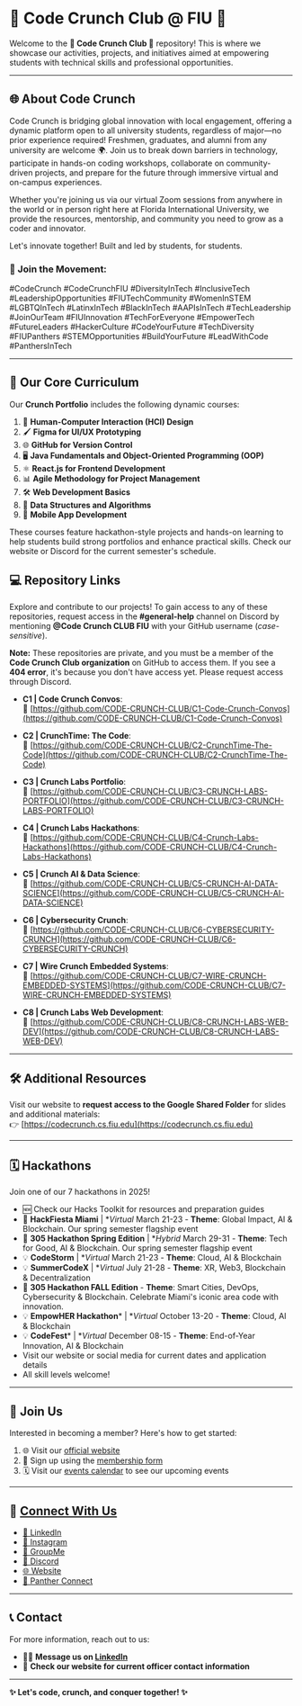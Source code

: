 # 🎉 Code Crunch Club @ FIU 🎉

Welcome to the **🌟 Code Crunch Club 🌟** repository! This is where we showcase our activities, projects, and initiatives aimed at empowering students with technical skills and professional opportunities.

---

## 🌐 About Code Crunch
Code Crunch is bridging global innovation with local engagement, offering a dynamic platform open to all university students, regardless of major—no prior experience required! Freshmen, graduates, and alumni from any university are welcome 🌍. Join us to break down barriers in technology, participate in hands-on coding workshops, collaborate on community-driven projects, and prepare for the future through immersive virtual and on-campus experiences.

Whether you're joining us via our virtual Zoom sessions from anywhere in the world or in person right here at Florida International University, we provide the resources, mentorship, and community you need to grow as a coder and innovator.

Let's innovate together! Built and led by students, for students.

### 🌟 Join the Movement:
#CodeCrunch #CodeCrunchFIU #DiversityInTech #InclusiveTech #LeadershipOpportunities #FIUTechCommunity #WomenInSTEM #LGBTQInTech #LatinxInTech #BlackInTech #AAPIsInTech #TechLeadership #JoinOurTeam #FIUInnovation #TechForEveryone #EmpowerTech #FutureLeaders #HackerCulture #CodeYourFuture #TechDiversity #FIUPanthers #STEMOpportunities #BuildYourFuture #LeadWithCode #PanthersInTech

---

## 🎯 Our Core Curriculum
Our **Crunch Portfolio** includes the following dynamic courses:
1. 🎨 **Human-Computer Interaction (HCI) Design**
2. 🖌️ **Figma for UI/UX Prototyping**
3. 🌐 **GitHub for Version Control**
4. 🖥️ **Java Fundamentals and Object-Oriented Programming (OOP)**
5. ⚛️ **React.js for Frontend Development**
6. 📊 **Agile Methodology for Project Management**
7. 🛠️ **Web Development Basics**
8. 🧠 **Data Structures and Algorithms**
9. 📱 **Mobile App Development**

These courses feature hackathon-style projects and hands-on learning to help students build strong portfolios and enhance practical skills. Check our website or Discord for the current semester's schedule.

## 💻 Repository Links

Explore and contribute to our projects! To gain access to any of these repositories, request access in the **#general-help** channel on Discord by mentioning **@Code Crunch CLUB FIU** with your GitHub username (*case-sensitive*).

**Note:** These repositories are private, and you must be a member of the **Code Crunch Club organization** on GitHub to access them. If you see a **404 error**, it's because you don't have access yet. Please request access through Discord.

- **C1 | Code Crunch Convos**:  
  🔗 [https://github.com/CODE-CRUNCH-CLUB/C1-Code-Crunch-Convos](https://github.com/CODE-CRUNCH-CLUB/C1-Code-Crunch-Convos)

- **C2 | CrunchTime: The Code**:  
  🔗 [https://github.com/CODE-CRUNCH-CLUB/C2-CrunchTime-The-Code](https://github.com/CODE-CRUNCH-CLUB/C2-CrunchTime-The-Code)

- **C3 | Crunch Labs Portfolio**:  
  🔗 [https://github.com/CODE-CRUNCH-CLUB/C3-CRUNCH-LABS-PORTFOLIO](https://github.com/CODE-CRUNCH-CLUB/C3-CRUNCH-LABS-PORTFOLIO)

- **C4 | Crunch Labs Hackathons**:  
  🔗 [https://github.com/CODE-CRUNCH-CLUB/C4-Crunch-Labs-Hackathons](https://github.com/CODE-CRUNCH-CLUB/C4-Crunch-Labs-Hackathons)

- **C5 | Crunch AI & Data Science**:  
  🔗 [https://github.com/CODE-CRUNCH-CLUB/C5-CRUNCH-AI-DATA-SCIENCE](https://github.com/CODE-CRUNCH-CLUB/C5-CRUNCH-AI-DATA-SCIENCE)

- **C6 | Cybersecurity Crunch**:  
  🔗 [https://github.com/CODE-CRUNCH-CLUB/C6-CYBERSECURITY-CRUNCH](https://github.com/CODE-CRUNCH-CLUB/C6-CYBERSECURITY-CRUNCH)

- **C7 | Wire Crunch Embedded Systems**:  
  🔗 [https://github.com/CODE-CRUNCH-CLUB/C7-WIRE-CRUNCH-EMBEDDED-SYSTEMS](https://github.com/CODE-CRUNCH-CLUB/C7-WIRE-CRUNCH-EMBEDDED-SYSTEMS)

- **C8 | Crunch Labs Web Development**:  
  🔗 [https://github.com/CODE-CRUNCH-CLUB/C8-CRUNCH-LABS-WEB-DEV](https://github.com/CODE-CRUNCH-CLUB/C8-CRUNCH-LABS-WEB-DEV)

---

## 🛠️ Additional Resources

Visit our website to **request access to the Google Shared Folder** for slides and additional materials:  
👉 [https://codecrunch.cs.fiu.edu](https://codecrunch.cs.fiu.edu)

---

## 🗓️ Hackathons
Join one of our 7 hackathons in 2025! 
- 🆕 Check our Hacks Toolkit for resources and preparation guides
- 🌴 **HackFiesta Miami** | **Virtual* March 21-23 - **Theme**: Global Impact, AI & Blockchain. Our spring semester flagship event
- 🌴 **305 Hackathon Spring Edition** | **Hybrid* March 29-31 - **Theme**: Tech for Good, AI & Blockchain. Our spring semester flagship event
- 💡 **CodeStorm** | **Virtual* March 21-23 - **Theme**: Cloud, AI & Blockchain
- 💡 **SummerCodeX** | **Virtual* July 21-28 - **Theme**: XR, Web3, Blockchain & Decentralization
- 📍 **305 Hackathon FALL Edition** - **Theme**: Smart Cities, DevOps, Cybersecurity & Blockchain. Celebrate Miami's iconic area code with innovation. 
- 💡 **EmpowHER Hackathon*** | **Virtual* October 13-20 - **Theme**: Cloud, AI & Blockchain
- 💡 **CodeFest*** | **Virtual* December 08-15 - **Theme**: End-of-Year Innovation, AI & Blockchain
- Visit our website or social media for current dates and application details
- All skill levels welcome!

---

## 🚪 Join Us 
Interested in becoming a member? Here's how to get started:
1. 🌐 Visit our [official website](https://codecrunch.cs.fiu.edu)
2. 📝 Sign up using the [membership form](https://ba-00001.github.io/codecrunchclub/community-access.html)
3. 🗓️ Visit our [events calendar](https://lu.ma/CODECRUNCH) to see our upcoming events

---

## 🌟 [Connect With Us](https://ba-00001.github.io/codecrunchclub/index.html#connect)
- [🔗 LinkedIn](https://www.linkedin.com/company/code-crunch-club/)
- [📸 Instagram](https://www.instagram.com/codecrunchclub/)
- [📱 GroupMe](https://ba-00001.github.io/codecrunchclub/community-access.html)
- [💬 Discord](https://ba-00001.github.io/codecrunchclub/community-access.html)
- [🌐 Website](https://codecrunch.cs.fiu.edu)
- [🏫 Panther Connect](https://fiu.campuslabs.com/engage/organization/codecrunch)

---

## 📞 Contact
For more information, reach out to us:
- 🧑‍💻 **Message us on [LinkedIn](https://www.linkedin.com/company/code-crunch-club/)**
- 📧 **Check our website for current officer contact information**

---

**✨ Let's code, crunch, and conquer together! ✨**
